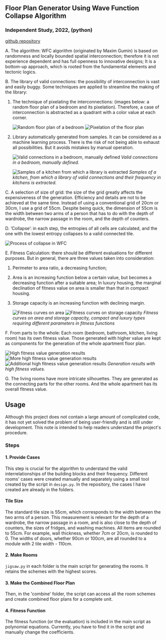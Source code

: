## Floor Plan Generator Using Wave Function Collapse Algorithm
### Independent Study, 2022, (python)
[github repository](https://github.com/ludwigpeking/WFC_floorPlan_Generation.git)

A. The algorithm: WFC algorithm (originated by Maxim Gumin) is based on randomness and locally bounded spatial interconnection; therefore it is not experience dependent and has full openness to innovative designs; It is a bottom-up approach, which is rooted from the fundamental elements and tectonic logics.

B. The library of valid connections: the possibility of interconnection is vast and easily buggy. Some techniques are applied to streamline the making of the library:
   1. The technique of pixelating the interconnections: (images below: a random floor plan of a bedroom and its pixelation). Therefore, a case of interconnection is abstracted as a quadrant with a color value at each corner.

      ![Random floor plan of a bedroom](img/10.png)
      ![Pixelation of the floor plan](img/11.png)

   2. Library automatically generated from samples. It can be considered as a machine learning process. There is the risk of not being able to exhaust all possibilities. But it avoids mistakes by manual operation.

      ![Valid connections in a bedroom, manually defined](img/12.png)
      *Valid connections in a bedroom, manually defined.*

      ![Samples of a kitchen from which a library is extracted](img/13.png)
      *Samples of a kitchen, from which a library of valid connections and their frequency in kitchens is extracted.*

C. A selection of size of grid: the size of the grid greatly affects the expensiveness of the generation. Efficiency and details are not to be achieved at the same time. Instead of using a conventional grid of 20cm or 30cm, I use a grid of 55cm. Despite being quick, the dimension of 55cm is the width between two arms of a person that has to do with the depth of wardrobe, the narrow passage in the room, and the depth of counters.

D. ‘Collapse’: in each step, the entropies of all cells are calculated, and the one with the lowest entropy collapses to a valid connected tile.

   ![Process of collapse in WFC](img/14.png)

E. Fitness Calculation: there should be different evaluations for different purposes. But in general, there are three values taken into consideration:
   1. Perimeter to area ratio, a decreasing function;
   2. Area is an increasing function below a certain value, but becomes a decreasing function after a suitable area; In luxury housing, the marginal declination of fitness value on area is smaller than that in compact housing.
   3. Storage capacity is an increasing function with declining margin.

      ![Fitness curves on area](img/15.png)
      ![Fitness curves on storage capacity](img/16.png)
      *Fitness curves on area and storage capacity, compact and luxury types requiring different parameters in fitness functions*

F. From parts to the whole: Each room (bedroom, bathroom, kitchen, living room) has its own fitness value. Those generated with higher value are kept as components for the generation of the whole apartment floor plan.

   ![High fitness value generation results](img/01.png)
   ![More high fitness value generation results](img/02.png)
   ![Additional high fitness value generation results](img/03.png)
   *Generation results with high fitness values.*

G. The living rooms have more intricate silhouettes. They are generated as the connecting parts for the other rooms. And the whole apartment has its overall fitness value.


## Usage

Although this project does not contain a large amount of complicated code, it has not yet solved the problem of being user-friendly and is still under development. This note is intended to help readers understand the project's procedure.

### Steps

#### 1. Provide Cases
This step is crucial for the algorithm to understand the valid interrelationships of the building blocks and their frequency. Different rooms' cases were created manually and separately using a small tool created by the script in `design.py`. In the repository, the cases I have created are already in the folders.

#### Tile Size
The standard tile size is 55cm, which corresponds to the width between the two arms of a person. This measurement is relevant for the depth of a wardrobe, the narrow passage in a room, and is also close to the depth of counters, the sizes of fridges, and washing machines. All items are rounded to 55cm. For example, wall thickness, whether 7cm or 20cm, is rounded to 0. The widths of doors, whether 90cm or 100cm, are all rounded to a module with 2 tile width - 110cm.

#### 2. Make Rooms
`jigsaw.py` in each folder is the main script for generating the rooms. It retains the schemes with the highest scores.

#### 3. Make the Combined Floor Plan
Then, in the 'combine' folder, the script can access all the room schemes and create combined floor plans for a complete unit.

#### 4. Fitness Function
The fitness function (or the evaluation) is included in the main script as polynomial equations. Currently, you have to find it in the script and manually change the coefficients.
